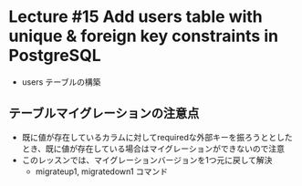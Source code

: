 # Lecture #15 Add users table with unique & foreign key constraints in PostgreSQL

- users テーブルの構築

## テーブルマイグレーションの注意点

- 既に値が存在しているカラムに対してrequiredな外部キーを振ろうととしたとき、既に値が存在している場合はマイグレーションができないので注意
- このレッスンでは、マイグレーションバージョンを1つ元に戻して解決
  - migrateup1, migratedown1 コマンド
